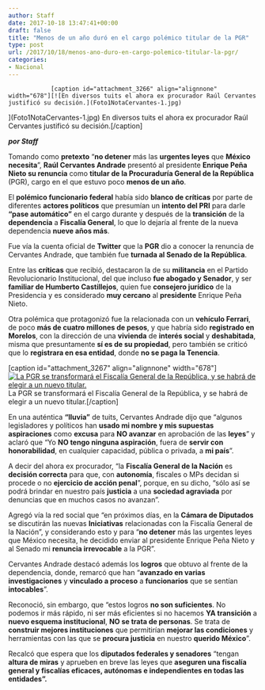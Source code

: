 ```yaml
---
author: Staff
date: 2017-10-18 13:47:41+00:00
draft: false
title: "Menos de un año duró en el cargo polémico titular de la PGR"
type: post
url: /2017/10/18/menos-ano-duro-en-cargo-polemico-titular-la-pgr/
categories:
- Nacional
---
```



				[caption id="attachment_3266" align="alignnone" width="678"][![En diversos tuits el ahora ex procurador Raúl Cervantes justificó su decisión.](Foto1NotaCervantes-1.jpg)
](Foto1NotaCervantes-1.jpg) En diversos tuits el ahora ex procurador Raúl Cervantes justificó su decisión.[/caption]

_**por Staff**_

Tomando como **pretexto** “**no detener** más las **urgentes leyes** que **México necesita**”, **Raúl Cervantes Andrade** presentó al presidente **Enrique Peña Nieto **su r**enuncia** como **titular de la Procuraduría General de la República** (PGR), cargo en el que estuvo poco **menos de un año**.

El **polémico funcionario federal** había sido **blanco de críticas** por parte de diferentes **actores políticos** que presumían un **intento del PRI** para darle **“pase automático”** en el cargo durante y después de la **transición** de la **dependencia** a **Fiscalía General**, lo que lo dejaría al frente de la nueva dependencia **nueve años más**.

Fue vía la cuenta oficial de **Twitter** que la **PGR** dio a conocer la renuncia de Cervantes Andrade, que también fue **turnada al Senado de la República**.

Entre las **críticas** que recibió, destacaron la de su **militancia** en el Partido Revolucionario Institucional, del que incluso **fue abogado y Senador**, y ser **familiar de Humberto Castillejos**, quien fue **consejero jurídico** de la Presidencia y es considerado **muy cercano** al **presidente** Enrique Peña Nieto.

Otra polémica que protagonizó fue la relacionada con un **vehículo Ferrari**, de poco **más de cuatro millones de pesos**, y que habría sido **registrado en Morelos**, con la dirección de una **vivienda** de **interés social** y **deshabitada**, misma que presuntamente **sí es de su propiedad**, pero también se criticó que lo **registrara en esa entidad**, donde **no se paga la Tenencia**.

[caption id="attachment_3267" align="alignnone" width="678"][![La PGR se transformará el Fiscalía General de la República, y se habrá de elegir a un nuevo titular.](Foto2NotaCervantes-1.jpg)
](Foto2NotaCervantes-1.jpg) La PGR se transformará el Fiscalía General de la República, y se habrá de elegir a un nuevo titular.[/caption]

En una auténtica **“lluvia”** de tuits, Cervantes Andrade dijo que “algunos legisladores y políticos han **usado mi nombre y mis supuestas aspiraciones** como **excusa** para **NO avanzar** en aprobación de las **leyes**” y aclaró que “Yo **NO tengo ninguna aspiración**, fuera de **servir con honorabilidad**, en cualquier capacidad, pública o privada, a **mi país**”.

A decir del ahora ex procurador, “la **Fiscalía General de la Nación** es **decisión correcta** para que, con **autonomía**, fiscales o MPs decidan si procede o no **ejercicio de acción penal**”, porque, en su dicho, “sólo así se podrá brindar en nuestro país **justicia** a una **sociedad agraviada** por denuncias que en muchos casos no avanzan”.

Agregó vía la red social que “en próximos días, en la **Cámara de Diputados** se discutirán las nuevas **Iniciativas** relacionadas con la Fiscalía General de la Nación”, y considerando esto y para “**no detener** más las urgentes leyes que México necesita, he decidido enviar al presidente Enrique Peña Nieto y al Senado mi **renuncia irrevocable** a la PGR”.

Cervantes Andrade destacó además los **logros** que obtuvo al frente de la dependencia, donde, remarcó que han “**avanzado en varias investigaciones** y **vinculado a proceso** a **funcionarios** que se sentían **intocables**”.

Reconoció, sin embargo, que “estos logros **no son suficientes**. No podemos ir más rápido, ni ser más eficientes si no hacemos **YA transición** a **nuevo esquema institucional**, **NO se trata de personas**. Se trata de **construir mejores instituciones** que permitirían **mejorar las condiciones** y herramientas con las que se **procura justicia** en nuestro **querido México**”.

Recalcó que espera que los **diputados federales y senadores** “tengan **altura de miras** y aprueben en breve las leyes que **aseguren una fiscalía general y fiscalías eficaces, autónomas e independientes en todas las entidades”.**		
